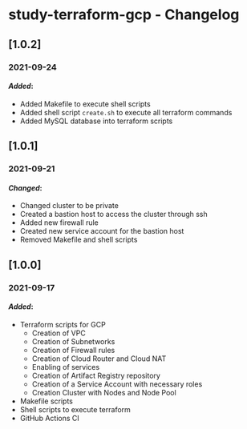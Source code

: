 # study-terraform-gcp - Changelog

## **[1.0.2]**

### 2021-09-24
#### **_Added_:**
- Added Makefile to execute shell scripts
- Added shell script `create.sh` to execute all terraform commands
- Added MySQL database into terraform scripts

## **[1.0.1]**

### 2021-09-21
#### **_Changed_:**
- Changed cluster to be private
- Created a bastion host to access the cluster through ssh
- Added new firewall rule
- Created new service account for the bastion host
- Removed Makefile and shell scripts

## **[1.0.0]**

### 2021-09-17
#### **_Added_:**
- Terraform scripts for GCP
  - Creation of VPC
  - Creation of Subnetworks
  - Creation of Firewall rules
  - Creation of Cloud Router and Cloud NAT
  - Enabling of services
  - Creation of Artifact Registry repository
  - Creation of a Service Account with necessary roles
  - Creation Cluster with Nodes and Node Pool
- Makefile scripts
- Shell scripts to execute terraform
- GitHub Actions CI